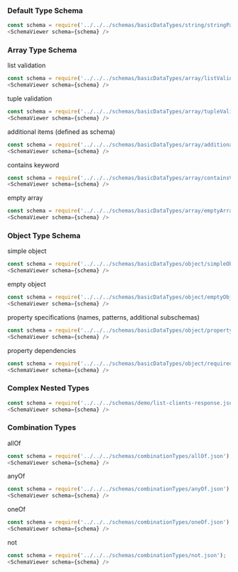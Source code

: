 ### Default Type Schema
```js
const schema = require('../../../schemas/basicDataTypes/string/stringPattern.json');
<SchemaViewer schema={schema} />
```

### Array Type Schema

list validation
```js
const schema = require('../../../schemas/basicDataTypes/array/listValidation.json');
<SchemaViewer schema={schema} />
```

tuple validation
```js
const schema = require('../../../schemas/basicDataTypes/array/tupleValidation.json');
<SchemaViewer schema={schema} />
```

additional items (defined as schema)
```js
const schema = require('../../../schemas/basicDataTypes/array/additionalItems.json');
<SchemaViewer schema={schema} />
```

contains keyword
```js
const schema = require('../../../schemas/basicDataTypes/array/containsValidation.json');
<SchemaViewer schema={schema} />
```

empty array
```js
const schema = require('../../../schemas/basicDataTypes/array/emptyArray.json');
<SchemaViewer schema={schema} />
```

### Object Type Schema

simple object
```js
const schema = require('../../../schemas/basicDataTypes/object/simpleObject.json');
<SchemaViewer schema={schema} />
```

empty object
```js
const schema = require('../../../schemas/basicDataTypes/object/emptyObject.json');
<SchemaViewer schema={schema} />
```

property specifications (names, patterns, additional subschemas)
```js
const schema = require('../../../schemas/basicDataTypes/object/propertySpecifications.json');
<SchemaViewer schema={schema} />
```

property dependencies
```js
const schema = require('../../../schemas/basicDataTypes/object/requiredProperties.json');
<SchemaViewer schema={schema} />
```

### Complex Nested Types
```js
const schema = require('../../../schemas/demo/list-clients-response.json');
<SchemaViewer schema={schema} />
```

### Combination Types
allOf
```js
const schema = require('../../../schemas/combinationTypes/allOf.json');
<SchemaViewer schema={schema} />
```

anyOf
```js
const schema = require('../../../schemas/combinationTypes/anyOf.json');
<SchemaViewer schema={schema} />
```

oneOf
```js
const schema = require('../../../schemas/combinationTypes/oneOf.json');
<SchemaViewer schema={schema} />
```

not
```js
const schema = require('../../../schemas/combinationTypes/not.json');
<SchemaViewer schema={schema} />
```